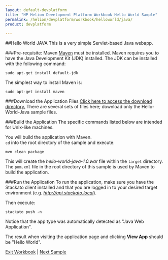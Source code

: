 ```yaml
---
layout: default-devplatform
title: "HP Helion Development Platform Workbook Hello World Sample"
permalink: /helion/devplatform/workbook/helloworld/java/
product: devplatform

---
```

##Hello World JAVA
This is a very simple Servlet-based Java webapp.

###Pre-requisite: Maven
[Maven](http://maven.apache.org/ "Maven") must be installed. Maven requires you to have the Java Development Kit (JDK) installed. The JDK can be installed with the following command:

	sudo apt-get install default-jdk
The simplest way to install Maven is:

	sudo apt-get install maven 

###Download the Application Files
[Click here to access the download directory.](https://gitlab.gozer.hpcloud.net/developer-experience/sampleapps) There are several sets of files here; download only the Hello-World-Java sample files.
 
###Build the Application
The specific commands listed below are intended for Unix-like machines.

You will build the application with Maven.
<br> `cd` into the root directory of the sample and execute:

	mvn clean package

This will create the *hello-world-java-1.0.war* file within the `target` directory. The `pom.xml` file in the root directory of this sample is used by Maven to build the application. 

###Run the Application
To run the application, make sure you have the Stackato client installed and that you are logged in to your desired target environment (e.g. *http://api.stackato.local*).

Then execute:

	stackato push -n 

Notice that the app type was automatically detected as "Java Web Application". 

The result when visiting the application page and clicking **View App** should be "Hello World".	

[Exit Workbook](/helion/devplatform/) | [Next Sample](/helion/workbook/database/)